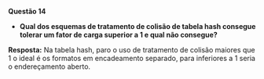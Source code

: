 **Questão 14** 
- **Qual dos esquemas de tratamento de colisão de tabela hash consegue tolerar um fator de carga superior a 1 e qual não consegue?**

**Resposta:** Na tabela hash, paro o uso de tratamento de colisão maiores que 1 o ideal é os formatos em encadeamento separado, para inferiores a 1 seria o endereçamento aberto.
